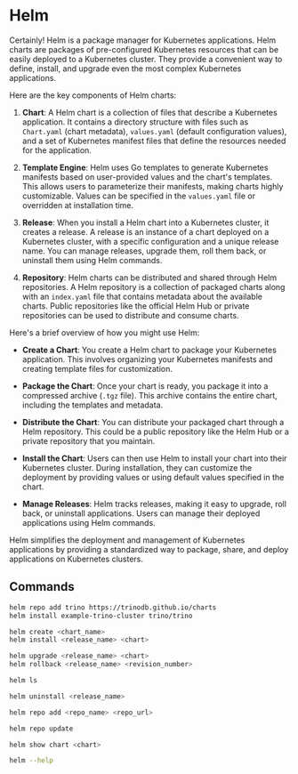 # Helm

Certainly! Helm is a package manager for Kubernetes applications. Helm charts are packages of pre-configured Kubernetes resources that can be easily deployed to a Kubernetes cluster. They provide a convenient way to define, install, and upgrade even the most complex Kubernetes applications.

Here are the key components of Helm charts:

1. **Chart**: A Helm chart is a collection of files that describe a Kubernetes application. It contains a directory structure with files such as `Chart.yaml` (chart metadata), `values.yaml` (default configuration values), and a set of Kubernetes manifest files that define the resources needed for the application.

2. **Template Engine**: Helm uses Go templates to generate Kubernetes manifests based on user-provided values and the chart's templates. This allows users to parameterize their manifests, making charts highly customizable. Values can be specified in the `values.yaml` file or overridden at installation time.

3. **Release**: When you install a Helm chart into a Kubernetes cluster, it creates a release. A release is an instance of a chart deployed on a Kubernetes cluster, with a specific configuration and a unique release name. You can manage releases, upgrade them, roll them back, or uninstall them using Helm commands.

4. **Repository**: Helm charts can be distributed and shared through Helm repositories. A Helm repository is a collection of packaged charts along with an `index.yaml` file that contains metadata about the available charts. Public repositories like the official Helm Hub or private repositories can be used to distribute and consume charts.

Here's a brief overview of how you might use Helm:

- **Create a Chart**: You create a Helm chart to package your Kubernetes application. This involves organizing your Kubernetes manifests and creating template files for customization.

- **Package the Chart**: Once your chart is ready, you package it into a compressed archive (`.tgz` file). This archive contains the entire chart, including the templates and metadata.

- **Distribute the Chart**: You can distribute your packaged chart through a Helm repository. This could be a public repository like the Helm Hub or a private repository that you maintain.

- **Install the Chart**: Users can then use Helm to install your chart into their Kubernetes cluster. During installation, they can customize the deployment by providing values or using default values specified in the chart.

- **Manage Releases**: Helm tracks releases, making it easy to upgrade, roll back, or uninstall applications. Users can manage their deployed applications using Helm commands.

Helm simplifies the deployment and management of Kubernetes applications by providing a standardized way to package, share, and deploy applications on Kubernetes clusters.

## Commands

``` sh
helm repo add trino https://trinodb.github.io/charts
helm install example-trino-cluster trino/trino

helm create <chart_name>
helm install <release_name> <chart>

helm upgrade <release_name> <chart>
helm rollback <release_name> <revision_number>

helm ls

helm uninstall <release_name>

helm repo add <repo_name> <repo_url>

helm repo update

helm show chart <chart>

helm --help
```